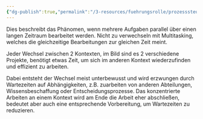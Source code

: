```yaml
---
{"dg-publish":true,"permalink":"/3-resources/fuehrungsrolle/prozesssteuerung/kanban/context-switching/","created":"2024-04-14T16:14:44.703+02:00","updated":"2024-04-14T16:25:39.796+02:00"}
---
```



Dies beschreibt das Phänomen, wenn mehrere Aufgaben parallel über einen langen Zeitraum bearbeitet werden. Nicht zu verwechseln mit Multitasking, welches die gleichzeitige Bearbeitungen zur gleichen Zeit meint.

<style> .container {font-family: sans-serif; text-align: center;} .button-wrapper button {z-index: 1;height: 40px; width: 100px; margin: 10px;padding: 5px;} .excalidraw .App-menu_top .buttonList { display: flex;} .excalidraw-wrapper { height: 800px; margin: 50px; position: relative;} :root[dir="ltr"] .excalidraw .layer-ui__wrapper .zen-mode-transition.App-menu_bottom--transition-left {transform: none;} </style><script src="https://cdn.jsdelivr.net/npm/react@17/umd/react.production.min.js"></script><script src="https://cdn.jsdelivr.net/npm/react-dom@17/umd/react-dom.production.min.js"></script><script type="text/javascript" src="https://cdn.jsdelivr.net/npm/@excalidraw/excalidraw@0/dist/excalidraw.production.min.js"></script><div id="Drawing_2024-04-14_1620.43.excalidraw.md1"></div><script>(function(){const InitialData={"type":"excalidraw","version":2,"source":"https://github.com/zsviczian/obsidian-excalidraw-plugin/releases/tag/2.1.3","elements":[{"id":"vCHVmo7B4NAvll2RarcYK","type":"freedraw","x":-371.5,"y":-336.640625,"width":561,"height":4,"angle":0,"strokeColor":"#1e1e1e","backgroundColor":"transparent","fillStyle":"solid","strokeWidth":2,"strokeStyle":"solid","roughness":1,"opacity":100,"groupIds":[],"frameId":null,"roundness":null,"seed":1017606083,"version":37,"versionNonce":1918447469,"isDeleted":false,"boundElements":null,"updated":1713104563476,"link":null,"locked":false,"points":[[0,0],[3,1],[11,1],[22,2],[32,2],[48,2],[63,2],[85,2],[112,3],[141,3],[173,3],[207,3],[243,3],[278,4],[313,4],[348,4],[382,4],[413,4],[446,4],[474,4],[495,3],[516,2],[531,2],[544,1],[553,1],[558,1],[560,0],[561,0],[561,0]],"pressures":[],"simulatePressure":true,"lastCommittedPoint":[561,0]},{"id":"NdO5UKS3oycdYMRtcA7FK","type":"freedraw","x":174.5,"y":-361.640625,"width":100,"height":64,"angle":0,"strokeColor":"#1e1e1e","backgroundColor":"transparent","fillStyle":"solid","strokeWidth":2,"strokeStyle":"solid","roughness":1,"opacity":100,"groupIds":[],"frameId":null,"roundness":null,"seed":975480963,"version":43,"versionNonce":1587907043,"isDeleted":false,"boundElements":null,"updated":1713104563476,"link":null,"locked":false,"points":[[0,0],[1,0],[3,1],[7,4],[11,8],[15,10],[22,14],[28,16],[36,18],[45,19],[54,20],[63,21],[71,21],[79,20],[83,20],[87,20],[88,19],[88,20],[85,23],[81,28],[77,32],[72,36],[66,41],[59,46],[50,50],[39,54],[28,56],[19,58],[9,59],[0,62],[-7,62],[-9,63],[-12,63],[-12,64],[-12,64]],"pressures":[],"simulatePressure":true,"lastCommittedPoint":[-12,64]},{"id":"jRVbQVBt","type":"text","x":321.5,"y":-348.640625,"width":44.05995178222656,"height":25,"angle":0,"strokeColor":"#1e1e1e","backgroundColor":"transparent","fillStyle":"solid","strokeWidth":2,"strokeStyle":"solid","roughness":1,"opacity":100,"groupIds":[],"frameId":null,"roundness":null,"seed":1695621507,"version":8,"versionNonce":1874508237,"isDeleted":false,"boundElements":null,"updated":1713104563476,"link":null,"locked":false,"text":"Time","rawText":"Time","fontSize":20,"fontFamily":1,"textAlign":"left","verticalAlign":"top","containerId":null,"originalText":"Time","lineHeight":1.25},{"id":"lV8y7ow4u2fUnttbZgej8","type":"freedraw","x":-366.5,"y":-259.640625,"width":4,"height":69,"angle":0,"strokeColor":"#1e1e1e","backgroundColor":"transparent","fillStyle":"solid","strokeWidth":2,"strokeStyle":"solid","roughness":1,"opacity":100,"groupIds":[],"frameId":null,"roundness":null,"seed":1740383853,"version":21,"versionNonce":163599747,"isDeleted":false,"boundElements":null,"updated":1713104563476,"link":null,"locked":false,"points":[[0,0],[1,2],[1,8],[1,14],[1,18],[1,24],[2,31],[2,37],[2,44],[3,49],[3,55],[3,59],[3,63],[3,66],[4,67],[4,69],[4,69]],"pressures":[],"simulatePressure":true,"lastCommittedPoint":[4,69]},{"id":"yEtYQAR7ir44VjjvXTYLB","type":"freedraw","x":-363.5,"y":-258.640625,"width":396,"height":105,"angle":0,"strokeColor":"#1e1e1e","backgroundColor":"transparent","fillStyle":"solid","strokeWidth":2,"strokeStyle":"solid","roughness":1,"opacity":100,"groupIds":[],"frameId":null,"roundness":null,"seed":1077065005,"version":97,"versionNonce":826013741,"isDeleted":false,"boundElements":null,"updated":1713104563476,"link":null,"locked":false,"points":[[0,0],[1,0],[2,0],[4,0],[7,1],[13,2],[19,3],[28,4],[34,4],[47,4],[57,5],[67,5],[75,5],[87,4],[103,3],[119,3],[133,2],[151,2],[168,1],[187,1],[207,0],[227,-1],[248,-1],[268,-1],[282,-1],[303,-1],[319,0],[330,0],[337,0],[344,0],[349,0],[353,0],[354,0],[355,0],[355,1],[356,1],[357,2],[358,2],[358,3],[358,4],[359,8],[361,14],[362,21],[365,33],[366,43],[368,52],[370,62],[370,67],[371,76],[373,83],[374,90],[377,101],[377,102],[377,104],[376,104],[370,103],[361,103],[353,102],[340,100],[327,99],[310,99],[291,97],[269,95],[249,94],[228,92],[209,92],[188,90],[171,90],[154,89],[138,89],[123,89],[110,90],[101,91],[90,92],[82,93],[75,94],[69,95],[64,95],[59,96],[54,97],[47,98],[40,99],[34,99],[21,99],[12,99],[8,100],[-1,99],[-7,99],[-11,99],[-14,99],[-18,98],[-19,98],[-19,98]],"pressures":[],"simulatePressure":true,"lastCommittedPoint":[-19,98]},{"id":"MWxh7jBwEgpApjBZqYxb_","type":"freedraw","x":47.5,"y":-268.640625,"width":36,"height":150,"angle":0,"strokeColor":"#1e1e1e","backgroundColor":"transparent","fillStyle":"solid","strokeWidth":2,"strokeStyle":"solid","roughness":1,"opacity":100,"groupIds":[],"frameId":null,"roundness":null,"seed":961106029,"version":26,"versionNonce":180399395,"isDeleted":false,"boundElements":null,"updated":1713104563476,"link":null,"locked":false,"points":[[0,0],[1,2],[2,5],[3,9],[4,14],[5,21],[7,30],[8,41],[10,55],[12,70],[14,86],[17,100],[20,113],[23,125],[25,134],[26,142],[28,146],[29,148],[29,150],[33,148],[36,144],[36,144]],"pressures":[],"simulatePressure":true,"lastCommittedPoint":[36,144]},{"id":"elTaefjzGVmO9UFcYu4hh","type":"freedraw","x":61.5,"y":-265.640625,"width":335,"height":154,"angle":0,"strokeColor":"#1e1e1e","backgroundColor":"transparent","fillStyle":"solid","strokeWidth":2,"strokeStyle":"solid","roughness":1,"opacity":100,"groupIds":[],"frameId":null,"roundness":null,"seed":484918029,"version":85,"versionNonce":13003405,"isDeleted":false,"boundElements":null,"updated":1713104563476,"link":null,"locked":false,"points":[[0,0],[2,0],[4,2],[7,4],[13,5],[18,6],[25,8],[35,9],[49,9],[65,10],[85,10],[105,10],[131,10],[159,10],[180,8],[204,7],[226,5],[246,3],[266,2],[281,1],[292,1],[300,1],[305,1],[308,1],[308,3],[310,5],[311,8],[312,10],[312,13],[313,15],[313,17],[314,19],[314,22],[315,24],[316,27],[316,30],[317,32],[318,36],[319,40],[320,45],[322,52],[323,61],[325,70],[326,81],[327,92],[329,104],[329,113],[330,122],[331,132],[332,138],[332,145],[334,150],[335,152],[335,153],[335,154],[334,154],[329,154],[320,153],[307,151],[294,149],[277,147],[263,146],[241,144],[227,144],[200,141],[180,139],[158,137],[134,135],[119,133],[92,131],[72,130],[57,130],[44,130],[33,130],[26,131],[21,131],[16,132],[15,132],[13,133],[13,132],[13,132]],"pressures":[],"simulatePressure":true,"lastCommittedPoint":[13,132]},{"id":"xgRHb1BbS-Nv2EOXY2y75","type":"freedraw","x":-364.5,"y":-39.640625,"width":1,"height":36,"angle":0,"strokeColor":"#1e1e1e","backgroundColor":"transparent","fillStyle":"solid","strokeWidth":2,"strokeStyle":"solid","roughness":1,"opacity":100,"groupIds":[],"frameId":null,"roundness":null,"seed":1578303949,"version":54,"versionNonce":543366787,"isDeleted":false,"boundElements":null,"updated":1713104572795,"link":null,"locked":false,"points":[[0,0],[0,1],[0,6],[0,11],[0,15],[0,19],[-1,23],[-1,27],[-1,30],[-1,32],[-1,33],[-1,35],[-1,36],[-1,36]],"pressures":[],"simulatePressure":true,"lastCommittedPoint":[-1,36]},{"id":"RdKkt64Yx1fQETlWNI7Ey","type":"freedraw","x":-364.5,"y":-55.640625,"width":87,"height":87,"angle":0,"strokeColor":"#1e1e1e","backgroundColor":"transparent","fillStyle":"solid","strokeWidth":2,"strokeStyle":"solid","roughness":1,"opacity":100,"groupIds":[],"frameId":null,"roundness":null,"seed":185040237,"version":103,"versionNonce":874665507,"isDeleted":false,"boundElements":null,"updated":1713104572795,"link":null,"locked":false,"points":[[0,0],[3,1],[5,2],[7,2],[12,3],[17,4],[23,5],[29,6],[37,6],[44,6],[51,7],[57,7],[59,7],[61,7],[62,7],[63,7],[65,8],[66,8],[66,9],[67,10],[67,11],[68,11],[68,12],[69,13],[70,14],[70,15],[70,16],[70,17],[70,19],[70,22],[69,24],[68,29],[67,33],[67,37],[66,41],[65,47],[64,54],[64,59],[63,64],[63,71],[63,77],[63,82],[62,85],[62,86],[62,87],[63,87],[64,87],[62,86],[56,85],[49,82],[42,81],[35,80],[27,78],[20,77],[13,74],[5,73],[0,71],[-5,69],[-9,69],[-13,68],[-15,67],[-17,67],[-17,67]],"pressures":[],"simulatePressure":true,"lastCommittedPoint":[-17,67]},{"id":"PBvwm6LSth-vTlfcIPigc","type":"freedraw","x":-235.5,"y":-45.640625,"width":8,"height":84,"angle":0,"strokeColor":"#1e1e1e","backgroundColor":"transparent","fillStyle":"solid","strokeWidth":2,"strokeStyle":"solid","roughness":1,"opacity":100,"groupIds":[],"frameId":null,"roundness":null,"seed":1556321645,"version":66,"versionNonce":1717148099,"isDeleted":false,"boundElements":null,"updated":1713104572795,"link":null,"locked":false,"points":[[0,0],[2,1],[3,3],[4,5],[5,8],[6,11],[7,15],[7,20],[8,25],[8,30],[8,35],[7,40],[7,45],[6,49],[6,53],[6,58],[5,63],[5,68],[4,72],[3,76],[2,79],[2,81],[2,82],[2,83],[2,84],[2,84]],"pressures":[],"simulatePressure":true,"lastCommittedPoint":[2,84]},{"id":"Str9sX9yM78EK9g1G6BRw","type":"freedraw","x":-219.5,"y":-47.640625,"width":150,"height":106,"angle":0,"strokeColor":"#1e1e1e","backgroundColor":"transparent","fillStyle":"solid","strokeWidth":2,"strokeStyle":"solid","roughness":1,"opacity":100,"groupIds":[],"frameId":null,"roundness":null,"seed":365967757,"version":106,"versionNonce":1143433571,"isDeleted":false,"boundElements":null,"updated":1713104572795,"link":null,"locked":false,"points":[[0,0],[-1,0],[-2,2],[-3,3],[-4,4],[-5,4],[-2,5],[1,7],[6,9],[11,11],[18,16],[28,20],[37,23],[46,26],[56,29],[65,29],[76,30],[88,30],[97,29],[104,28],[110,27],[114,26],[116,25],[118,25],[119,25],[120,25],[120,28],[120,31],[120,34],[120,36],[120,40],[118,46],[116,49],[114,55],[112,60],[110,67],[108,75],[108,82],[108,88],[107,92],[107,95],[107,98],[107,101],[108,102],[108,104],[109,104],[108,104],[103,104],[95,104],[89,104],[78,105],[69,105],[59,105],[48,106],[37,105],[26,105],[14,105],[5,105],[-5,104],[-14,104],[-20,104],[-24,103],[-28,102],[-29,102],[-30,102],[-30,102]],"pressures":[],"simulatePressure":true,"lastCommittedPoint":[-30,102]},{"id":"2lbNcDk1qZfU0K0tSpxZF","type":"freedraw","x":-38.5,"y":-24.640625,"width":4,"height":64,"angle":0,"strokeColor":"#1e1e1e","backgroundColor":"transparent","fillStyle":"solid","strokeWidth":2,"strokeStyle":"solid","roughness":1,"opacity":100,"groupIds":[],"frameId":null,"roundness":null,"seed":406208685,"version":58,"versionNonce":853165315,"isDeleted":false,"boundElements":null,"updated":1713104572795,"link":null,"locked":false,"points":[[0,0],[0,3],[0,5],[-2,7],[-2,11],[-3,16],[-3,21],[-3,29],[-3,36],[-3,42],[-3,49],[-3,54],[-2,58],[-1,61],[0,63],[0,64],[1,64],[1,64]],"pressures":[],"simulatePressure":true,"lastCommittedPoint":[1,64]},{"id":"IaraUsZBuAfgxpJ2m28lm","type":"freedraw","x":-30.5,"y":-30.640625,"width":144,"height":86,"angle":0,"strokeColor":"#1e1e1e","backgroundColor":"transparent","fillStyle":"solid","strokeWidth":2,"strokeStyle":"solid","roughness":1,"opacity":100,"groupIds":[],"frameId":null,"roundness":null,"seed":1791904205,"version":107,"versionNonce":1777380515,"isDeleted":false,"boundElements":null,"updated":1713104572795,"link":null,"locked":false,"points":[[0,0],[1,0],[5,2],[10,4],[15,5],[20,6],[26,7],[31,8],[35,8],[41,9],[46,9],[50,10],[54,10],[58,11],[62,11],[66,11],[72,10],[76,10],[79,10],[82,9],[84,9],[85,9],[86,9],[85,9],[84,10],[84,11],[82,13],[82,14],[81,17],[81,19],[80,22],[80,24],[80,27],[80,31],[80,34],[80,38],[80,41],[80,45],[80,49],[79,53],[79,57],[77,61],[76,64],[76,66],[76,70],[76,73],[76,74],[75,74],[72,74],[68,73],[64,71],[59,71],[55,70],[48,69],[40,69],[29,71],[18,73],[6,75],[-6,77],[-18,80],[-28,81],[-38,83],[-47,85],[-54,86],[-57,86],[-58,86],[-58,86]],"pressures":[],"simulatePressure":true,"lastCommittedPoint":[-58,86]},{"id":"ORuoBMILAFXoD1PhZAuta","type":"freedraw","x":104.5,"y":-22.640625,"width":24,"height":73,"angle":0,"strokeColor":"#1e1e1e","backgroundColor":"transparent","fillStyle":"solid","strokeWidth":2,"strokeStyle":"solid","roughness":1,"opacity":100,"groupIds":[],"frameId":null,"roundness":null,"seed":43357005,"version":60,"versionNonce":756621379,"isDeleted":false,"boundElements":null,"updated":1713104572795,"link":null,"locked":false,"points":[[0,0],[-2,2],[-2,3],[-2,6],[-1,8],[0,11],[1,15],[3,20],[5,24],[8,31],[13,43],[15,47],[16,52],[19,57],[20,62],[21,66],[22,70],[22,72],[22,73],[22,73]],"pressures":[],"simulatePressure":true,"lastCommittedPoint":[22,73]},{"id":"QrGRDlZ2j0_sx0GTHqVKh","type":"freedraw","x":115.5,"y":-24.640625,"width":122,"height":116,"angle":0,"strokeColor":"#1e1e1e","backgroundColor":"transparent","fillStyle":"solid","strokeWidth":2,"strokeStyle":"solid","roughness":1,"opacity":100,"groupIds":[],"frameId":null,"roundness":null,"seed":1997302061,"version":106,"versionNonce":1177690083,"isDeleted":false,"boundElements":null,"updated":1713104572795,"link":null,"locked":false,"points":[[0,0],[4,0],[9,0],[16,1],[25,3],[34,4],[44,4],[52,4],[60,5],[68,5],[75,5],[80,5],[85,5],[89,4],[91,3],[94,3],[95,3],[97,3],[98,3],[98,4],[98,5],[98,13],[98,18],[98,24],[97,32],[97,40],[97,48],[98,55],[101,69],[106,81],[108,89],[111,97],[114,103],[116,108],[118,112],[119,115],[120,115],[121,116],[122,116],[122,115],[122,113],[122,111],[121,110],[120,109],[118,107],[114,105],[110,102],[104,100],[97,98],[88,96],[79,95],[71,94],[64,93],[54,92],[46,91],[38,90],[30,89],[25,89],[19,89],[14,89],[12,88],[11,88],[10,88],[9,88],[9,89],[9,89]],"pressures":[],"simulatePressure":true,"lastCommittedPoint":[9,89]},{"id":"Trhj6SZKrrmaJb2PDnWuP","type":"freedraw","x":296.5,"y":-13.640625,"width":10,"height":72,"angle":0,"strokeColor":"#1e1e1e","backgroundColor":"transparent","fillStyle":"solid","strokeWidth":2,"strokeStyle":"solid","roughness":1,"opacity":100,"groupIds":[],"frameId":null,"roundness":null,"seed":876352589,"version":57,"versionNonce":1061825411,"isDeleted":false,"boundElements":null,"updated":1713104572795,"link":null,"locked":false,"points":[[0,0],[0,4],[2,9],[3,16],[4,22],[4,29],[5,36],[6,44],[7,51],[7,58],[8,63],[8,65],[9,68],[10,70],[10,71],[10,72],[10,72]],"pressures":[],"simulatePressure":true,"lastCommittedPoint":[10,72]},{"id":"0GUEmDNccu4NU9wDdqhXh","type":"freedraw","x":299.5,"y":-26.640625,"width":114,"height":97,"angle":0,"strokeColor":"#1e1e1e","backgroundColor":"transparent","fillStyle":"solid","strokeWidth":2,"strokeStyle":"solid","roughness":1,"opacity":100,"groupIds":[],"frameId":null,"roundness":null,"seed":1621158669,"version":108,"versionNonce":1553974051,"isDeleted":false,"boundElements":null,"updated":1713104572795,"link":null,"locked":false,"points":[[0,0],[3,1],[8,2],[14,4],[23,7],[31,10],[41,13],[49,14],[55,15],[62,16],[72,17],[74,17],[79,17],[85,16],[88,16],[91,16],[94,16],[97,16],[99,16],[101,16],[103,17],[103,19],[103,22],[102,25],[100,29],[100,32],[99,36],[98,39],[98,43],[96,49],[95,54],[95,59],[94,62],[94,67],[94,72],[94,77],[94,82],[94,86],[94,89],[94,91],[95,91],[96,91],[97,91],[96,91],[95,91],[94,90],[92,89],[88,88],[81,88],[73,88],[64,88],[56,88],[45,90],[37,91],[30,93],[22,94],[17,94],[12,95],[8,96],[4,96],[1,97],[-1,97],[-3,97],[-6,97],[-8,97],[-10,97],[-11,97],[-11,97]],"pressures":[],"simulatePressure":true,"lastCommittedPoint":[-11,97]},{"id":"hcjmLZvVeLXE_fi18ohEs","type":"freedraw","x":-281.5,"y":-250.640625,"width":14,"height":88,"angle":0,"strokeColor":"#1e1e1e","backgroundColor":"transparent","fillStyle":"solid","strokeWidth":2,"strokeStyle":"solid","roughness":1,"opacity":100,"groupIds":[],"frameId":null,"roundness":null,"seed":375093997,"version":28,"versionNonce":1843607267,"isDeleted":false,"boundElements":null,"updated":1713104563477,"link":null,"locked":false,"points":[[0,0],[-1,0],[-2,4],[-3,8],[-4,11],[-5,15],[-5,20],[-6,25],[-7,30],[-9,36],[-10,41],[-11,45],[-11,49],[-12,54],[-13,58],[-13,64],[-13,67],[-13,73],[-14,77],[-14,81],[-14,84],[-14,86],[-14,88],[-14,88]],"pressures":[],"simulatePressure":true,"lastCommittedPoint":[-14,88]},{"id":"Wc2reaJW-S37Pm0HnDcBm","type":"freedraw","x":-148.5,"y":-250.640625,"width":6,"height":76,"angle":0,"strokeColor":"#1e1e1e","backgroundColor":"transparent","fillStyle":"solid","strokeWidth":2,"strokeStyle":"solid","roughness":1,"opacity":100,"groupIds":[],"frameId":null,"roundness":null,"seed":1670577741,"version":27,"versionNonce":1044012237,"isDeleted":false,"boundElements":null,"updated":1713104563477,"link":null,"locked":false,"points":[[0,0],[0,1],[0,3],[1,6],[1,10],[2,14],[4,19],[4,24],[5,29],[6,36],[6,41],[6,45],[6,50],[6,53],[6,58],[6,62],[6,64],[5,68],[4,71],[4,73],[3,75],[3,76],[3,76]],"pressures":[],"simulatePressure":true,"lastCommittedPoint":[3,76]},{"id":"L3rWN6_1XXsRnGDM9AniM","type":"freedraw","x":141.5,"y":-240.640625,"width":29,"height":128,"angle":0,"strokeColor":"#1e1e1e","backgroundColor":"transparent","fillStyle":"solid","strokeWidth":2,"strokeStyle":"solid","roughness":1,"opacity":100,"groupIds":[],"frameId":null,"roundness":null,"seed":1536386893,"version":28,"versionNonce":515924611,"isDeleted":false,"boundElements":null,"updated":1713104563477,"link":null,"locked":false,"points":[[0,0],[0,2],[1,6],[1,10],[2,16],[5,23],[6,29],[9,36],[12,44],[14,50],[17,56],[20,65],[21,72],[24,80],[25,86],[26,94],[27,101],[28,107],[28,112],[29,119],[29,123],[29,126],[29,128],[29,128]],"pressures":[],"simulatePressure":true,"lastCommittedPoint":[29,128]},{"id":"Bm9l4rzOHS10w2ILfO9qd","type":"freedraw","x":282.5,"y":-252.640625,"width":9,"height":154,"angle":0,"strokeColor":"#1e1e1e","backgroundColor":"transparent","fillStyle":"solid","strokeWidth":2,"strokeStyle":"solid","roughness":1,"opacity":100,"groupIds":[],"frameId":null,"roundness":null,"seed":2112044717,"version":33,"versionNonce":1976515373,"isDeleted":false,"boundElements":null,"updated":1713104563477,"link":null,"locked":false,"points":[[0,0],[0,6],[0,7],[0,9],[0,14],[0,18],[0,22],[1,29],[2,35],[3,39],[4,45],[5,52],[6,59],[7,67],[8,74],[8,82],[9,88],[9,97],[9,106],[9,116],[9,121],[9,123],[9,136],[9,141],[9,143],[9,148],[9,151],[9,154],[9,154]],"pressures":[],"simulatePressure":true,"lastCommittedPoint":[9,154]},{"id":"C8mqLlCeKqNrpZbMpJMCE","type":"freedraw","x":438.5,"y":-19.640625,"width":7,"height":86,"angle":0,"strokeColor":"#1e1e1e","backgroundColor":"transparent","fillStyle":"solid","strokeWidth":2,"strokeStyle":"solid","roughness":1,"opacity":100,"groupIds":[],"frameId":null,"roundness":null,"seed":1931223533,"version":62,"versionNonce":1453418179,"isDeleted":false,"boundElements":null,"updated":1713104572795,"link":null,"locked":false,"points":[[0,0],[0,1],[0,4],[1,8],[1,12],[1,17],[1,24],[-1,32],[-2,40],[-2,47],[-4,54],[-5,60],[-6,65],[-6,70],[-6,75],[-6,79],[-6,82],[-6,83],[-6,85],[-6,86],[-5,86],[-5,86]],"pressures":[],"simulatePressure":true,"lastCommittedPoint":[-5,86]},{"id":"8iq44NoLRR3tE-Km19o6g","type":"freedraw","x":444.5,"y":-13.640625,"width":153,"height":93,"angle":0,"strokeColor":"#1e1e1e","backgroundColor":"transparent","fillStyle":"solid","strokeWidth":2,"strokeStyle":"solid","roughness":1,"opacity":100,"groupIds":[],"frameId":null,"roundness":null,"seed":1290388621,"version":99,"versionNonce":1408079459,"isDeleted":false,"boundElements":null,"updated":1713104572795,"link":null,"locked":false,"points":[[0,0],[2,0],[4,0],[6,0],[8,1],[12,3],[17,4],[20,6],[27,7],[31,9],[36,10],[40,10],[47,11],[55,13],[61,14],[69,14],[76,14],[83,14],[90,14],[95,14],[100,14],[104,14],[107,13],[110,13],[110,15],[111,21],[111,26],[111,32],[111,38],[111,47],[111,53],[111,60],[111,66],[111,71],[111,74],[111,77],[111,79],[111,81],[112,82],[114,83],[115,83],[115,84],[112,84],[107,84],[99,85],[89,85],[77,86],[65,86],[52,86],[40,86],[27,86],[14,87],[4,88],[-10,90],[-22,91],[-30,92],[-35,93],[-38,93],[-38,93]],"pressures":[],"simulatePressure":true,"lastCommittedPoint":[-38,93]},{"id":"dGKazXm54TTO7erzeAhML","type":"freedraw","x":-304.5,"y":84.359375,"width":66,"height":10,"angle":0,"strokeColor":"#1e1e1e","backgroundColor":"transparent","fillStyle":"solid","strokeWidth":2,"strokeStyle":"solid","roughness":1,"opacity":100,"groupIds":[],"frameId":null,"roundness":null,"seed":588393795,"version":77,"versionNonce":592630275,"isDeleted":false,"boundElements":null,"updated":1713104572796,"link":null,"locked":false,"points":[[0,0],[2,0],[3,0],[5,0],[6,0],[6,1],[7,1],[9,2],[11,3],[13,4],[15,6],[17,8],[19,8],[21,9],[24,9],[28,10],[29,10],[33,10],[36,10],[40,10],[42,9],[45,9],[47,9],[49,9],[51,9],[52,9],[53,9],[55,10],[56,10],[57,10],[59,10],[60,10],[61,10],[63,10],[64,10],[65,10],[66,10],[66,10]],"pressures":[],"simulatePressure":true,"lastCommittedPoint":[66,10]},{"id":"dPdwO74jW50y6Q_wTA6YN","type":"freedraw","x":-300.5,"y":65.359375,"width":4,"height":31,"angle":0,"strokeColor":"#1e1e1e","backgroundColor":"transparent","fillStyle":"solid","strokeWidth":2,"strokeStyle":"solid","roughness":1,"opacity":100,"groupIds":[],"frameId":null,"roundness":null,"seed":1234107043,"version":57,"versionNonce":902797731,"isDeleted":false,"boundElements":null,"updated":1713104572796,"link":null,"locked":false,"points":[[0,0],[0,1],[0,2],[0,3],[-1,6],[-1,8],[-1,10],[-1,13],[-1,16],[-2,19],[-2,22],[-3,23],[-3,26],[-4,27],[-4,28],[-4,30],[-4,31],[-4,31]],"pressures":[],"simulatePressure":true,"lastCommittedPoint":[-4,31]},{"id":"IFwoMIMWez_P75pOTosl-","type":"freedraw","x":-234.5,"y":74.359375,"width":1,"height":42,"angle":0,"strokeColor":"#1e1e1e","backgroundColor":"transparent","fillStyle":"solid","strokeWidth":2,"strokeStyle":"solid","roughness":1,"opacity":100,"groupIds":[],"frameId":null,"roundness":null,"seed":1002328963,"version":57,"versionNonce":1485991235,"isDeleted":false,"boundElements":null,"updated":1713104572796,"link":null,"locked":false,"points":[[0,0],[0,3],[0,4],[1,5],[1,7],[1,11],[1,14],[1,17],[1,20],[1,24],[1,27],[0,32],[0,34],[0,37],[0,39],[0,41],[0,42],[0,42]],"pressures":[],"simulatePressure":true,"lastCommittedPoint":[0,42]},{"id":"skLv7bQf","type":"text","x":-327.5,"y":139.359375,"width":103.159912109375,"height":25,"angle":0,"strokeColor":"#1e1e1e","backgroundColor":"transparent","fillStyle":"solid","strokeWidth":2,"strokeStyle":"solid","roughness":1,"opacity":100,"groupIds":[],"frameId":null,"roundness":null,"seed":1157109859,"version":99,"versionNonce":788122851,"isDeleted":false,"boundElements":null,"updated":1713104572796,"link":null,"locked":false,"text":"Switch gap","rawText":"Switch gap","fontSize":20,"fontFamily":1,"textAlign":"left","verticalAlign":"top","containerId":null,"originalText":"Switch gap","lineHeight":1.25},{"id":"CZdqpQ6r","type":"text","x":-355.5,"y":-300.640625,"width":65.43995666503906,"height":25,"angle":0,"strokeColor":"#1e1e1e","backgroundColor":"transparent","fillStyle":"solid","strokeWidth":2,"strokeStyle":"solid","roughness":1,"opacity":100,"groupIds":[],"frameId":null,"roundness":null,"seed":1535475811,"version":36,"versionNonce":1182107907,"isDeleted":false,"boundElements":null,"updated":1713104563477,"link":null,"locked":false,"text":"Task 1","rawText":"Task 1","fontSize":20,"fontFamily":1,"textAlign":"left","verticalAlign":"top","containerId":null,"originalText":"Task 1","lineHeight":1.25},{"type":"text","version":40,"versionNonce":742767789,"isDeleted":false,"id":"rcPdgVxv","fillStyle":"solid","strokeWidth":2,"strokeStyle":"solid","roughness":1,"opacity":100,"angle":0,"x":-254.21997833251953,"y":-301.140625,"strokeColor":"#1e1e1e","backgroundColor":"transparent","width":74.25994873046875,"height":25,"seed":735581827,"groupIds":[],"frameId":null,"roundness":null,"boundElements":[],"updated":1713104563477,"link":null,"locked":false,"fontSize":20,"fontFamily":1,"text":"Task 2","rawText":"Task 2","textAlign":"left","verticalAlign":"top","containerId":null,"originalText":"Task 2","lineHeight":1.25},{"type":"text","version":54,"versionNonce":1904439459,"isDeleted":false,"id":"BPrATisj","fillStyle":"solid","strokeWidth":2,"strokeStyle":"solid","roughness":1,"opacity":100,"angle":0,"x":56.78002166748047,"y":-290.140625,"strokeColor":"#1e1e1e","backgroundColor":"transparent","width":65.43995666503906,"height":25,"seed":1279730563,"groupIds":[],"frameId":null,"roundness":null,"boundElements":[],"updated":1713104563477,"link":null,"locked":false,"fontSize":20,"fontFamily":1,"text":"Task 1","rawText":"Task 1","textAlign":"left","verticalAlign":"top","containerId":null,"originalText":"Task 1","lineHeight":1.25},{"type":"text","version":77,"versionNonce":1864605453,"isDeleted":false,"id":"sBTAibmk","fillStyle":"solid","strokeWidth":2,"strokeStyle":"solid","roughness":1,"opacity":100,"angle":0,"x":179.78002166748047,"y":-287.140625,"strokeColor":"#1e1e1e","backgroundColor":"transparent","width":74.25994873046875,"height":25,"seed":132532867,"groupIds":[],"frameId":null,"roundness":null,"boundElements":[],"updated":1713104563477,"link":null,"locked":false,"fontSize":20,"fontFamily":1,"text":"Task 2","rawText":"Task 2","textAlign":"left","verticalAlign":"top","containerId":null,"originalText":"Task 2","lineHeight":1.25},{"type":"text","version":67,"versionNonce":1035166787,"isDeleted":false,"id":"v5qWHHrs","fillStyle":"solid","strokeWidth":2,"strokeStyle":"solid","roughness":1,"opacity":100,"angle":0,"x":-499.21997833251953,"y":-218.140625,"strokeColor":"#1e1e1e","backgroundColor":"transparent","width":86.85992431640625,"height":25,"seed":111619299,"groupIds":[],"frameId":null,"roundness":null,"boundElements":[],"updated":1713104563477,"link":null,"locked":false,"fontSize":20,"fontFamily":1,"text":"Projekt 1","rawText":"Projekt 1","textAlign":"left","verticalAlign":"top","containerId":null,"originalText":"Projekt 1","lineHeight":1.25},{"type":"text","version":51,"versionNonce":886453613,"isDeleted":false,"id":"wdahpjuT","fillStyle":"solid","strokeWidth":2,"strokeStyle":"solid","roughness":1,"opacity":100,"angle":0,"x":405.0700378417969,"y":-210.140625,"strokeColor":"#1e1e1e","backgroundColor":"transparent","width":95.67991638183594,"height":25,"seed":342028973,"groupIds":[],"frameId":null,"roundness":null,"boundElements":[],"updated":1713104563477,"link":null,"locked":false,"fontSize":20,"fontFamily":1,"text":"Projekt 2","rawText":"Projekt 2","textAlign":"left","verticalAlign":"top","containerId":null,"originalText":"Projekt 2","lineHeight":1.25},{"id":"hWqM842xzxZrJ4gI7lQqh","type":"freedraw","x":-353.5,"y":-233.640625,"width":322,"height":76,"angle":0,"strokeColor":"#e03131","backgroundColor":"transparent","fillStyle":"solid","strokeWidth":2,"strokeStyle":"solid","roughness":1,"opacity":100,"groupIds":[],"frameId":null,"roundness":null,"seed":1007519651,"version":163,"versionNonce":1390666723,"isDeleted":false,"boundElements":null,"updated":1713104563477,"link":null,"locked":false,"points":[[0,0],[3,0],[5,-1],[8,-3],[11,-5],[15,-8],[19,-11],[23,-14],[27,-16],[31,-18],[35,-20],[38,-22],[41,-23],[43,-24],[44,-24],[46,-24],[47,-24],[48,-24],[48,-23],[45,-20],[42,-15],[38,-11],[33,-6],[29,0],[24,6],[21,10],[19,15],[18,17],[18,19],[18,20],[19,21],[21,22],[24,23],[28,24],[39,22],[50,18],[63,14],[75,9],[88,5],[98,1],[106,-2],[112,-4],[114,-5],[115,-5],[115,-6],[115,-5],[114,-5],[114,-3],[110,3],[106,7],[100,14],[94,20],[88,27],[80,33],[72,39],[64,43],[59,46],[55,47],[59,47],[64,46],[82,40],[89,38],[97,35],[118,29],[126,27],[135,25],[154,22],[161,21],[166,21],[169,21],[169,22],[166,27],[163,31],[158,36],[157,38],[155,40],[152,42],[149,44],[147,45],[147,46],[149,46],[151,46],[154,45],[159,44],[166,42],[172,40],[179,38],[186,36],[192,33],[199,31],[207,30],[211,30],[214,29],[215,30],[215,31],[213,33],[211,35],[209,36],[209,37],[211,37],[214,37],[217,35],[220,34],[225,31],[232,28],[242,23],[251,19],[258,15],[264,12],[267,11],[270,10],[271,10],[271,12],[270,16],[267,23],[265,30],[262,36],[260,40],[259,44],[259,46],[261,46],[263,46],[267,45],[270,44],[277,40],[279,39],[285,34],[287,33],[288,32],[286,33],[284,34],[283,36],[282,37],[280,40],[278,42],[277,45],[276,46],[278,46],[280,46],[283,46],[287,45],[290,44],[295,43],[300,41],[306,38],[310,36],[315,34],[319,31],[321,30],[322,29],[322,30],[321,33],[319,37],[318,40],[316,43],[315,47],[314,50],[313,52],[312,52],[312,52]],"pressures":[],"simulatePressure":true,"lastCommittedPoint":[312,52]},{"id":"Kdo2hMOM6414W7f299CNq","type":"freedraw","x":83.5,"y":-218.640625,"width":256,"height":101,"angle":0,"strokeColor":"#2f9e44","backgroundColor":"transparent","fillStyle":"solid","strokeWidth":2,"strokeStyle":"solid","roughness":1,"opacity":100,"groupIds":[],"frameId":null,"roundness":null,"seed":1382716045,"version":120,"versionNonce":1495494531,"isDeleted":false,"boundElements":null,"updated":1713104563477,"link":null,"locked":false,"points":[[0,0],[-2,2],[-2,3],[-3,4],[-4,5],[-4,6],[-4,8],[-5,9],[-5,10],[-5,11],[-3,11],[5,7],[13,4],[21,1],[32,-3],[43,-6],[53,-9],[62,-11],[69,-12],[74,-13],[80,-14],[83,-15],[85,-15],[85,-13],[84,-8],[81,-2],[77,2],[73,7],[68,12],[61,19],[56,23],[52,27],[49,30],[48,31],[47,32],[47,33],[48,33],[51,33],[53,32],[57,32],[63,29],[71,28],[80,25],[88,23],[97,21],[105,19],[111,18],[118,18],[124,17],[128,17],[130,18],[131,18],[131,21],[132,24],[132,27],[132,33],[131,38],[129,42],[128,46],[126,50],[124,53],[124,54],[126,54],[127,54],[131,52],[136,49],[144,45],[155,39],[166,35],[176,32],[185,29],[195,26],[201,24],[206,23],[208,23],[209,23],[208,26],[205,32],[203,35],[199,39],[195,43],[191,48],[188,51],[186,52],[184,55],[183,56],[183,58],[184,58],[185,58],[188,58],[191,57],[195,55],[202,53],[210,51],[216,49],[222,48],[230,48],[231,47],[233,48],[235,49],[236,50],[236,54],[237,59],[239,65],[240,72],[240,77],[239,84],[239,85],[239,86],[241,86],[242,85],[243,85],[246,84],[247,84],[248,82],[250,81],[251,81],[251,81]],"pressures":[],"simulatePressure":true,"lastCommittedPoint":[251,81]},{"id":"m6Lm7MsOWutJyp7rUSMJA","type":"freedraw","x":-203.5,"y":-0.640625,"width":96,"height":59,"angle":0,"strokeColor":"#2f9e44","backgroundColor":"transparent","fillStyle":"solid","strokeWidth":2,"strokeStyle":"solid","roughness":1,"opacity":100,"groupIds":[],"frameId":null,"roundness":null,"seed":1419971885,"version":103,"versionNonce":1821653123,"isDeleted":false,"boundElements":null,"updated":1713104572796,"link":null,"locked":false,"points":[[0,0],[2,-1],[7,-3],[12,-6],[20,-9],[29,-14],[37,-18],[44,-21],[50,-24],[53,-25],[53,-24],[52,-20],[50,-16],[50,-13],[48,-6],[46,-1],[44,4],[41,8],[39,12],[37,14],[36,16],[34,18],[34,19],[33,19],[34,19],[36,19],[38,19],[41,18],[46,14],[52,11],[60,6],[69,2],[79,-2],[86,-5],[92,-7],[95,-8],[96,-9],[96,-6],[94,-2],[92,0],[90,4],[87,8],[84,11],[81,16],[79,18],[78,21],[77,23],[76,25],[75,26],[75,27],[75,28],[77,28],[78,29],[79,29],[81,29],[82,29],[83,29],[85,28],[86,28],[87,28],[87,29],[87,31],[87,32],[87,34],[87,34]],"pressures":[],"simulatePressure":true,"lastCommittedPoint":[87,34]},{"id":"cNwwdEFWIpKsKJoIumhgU","type":"freedraw","x":144.5,"y":-1.640625,"width":65,"height":89,"angle":0,"strokeColor":"#2f9e44","backgroundColor":"transparent","fillStyle":"solid","strokeWidth":2,"strokeStyle":"solid","roughness":1,"opacity":100,"groupIds":[],"frameId":null,"roundness":null,"seed":1118928365,"version":126,"versionNonce":1327509539,"isDeleted":false,"boundElements":null,"updated":1713104572796,"link":null,"locked":false,"points":[[0,0],[-2,0],[-5,1],[-7,3],[-9,3],[-11,3],[-12,3],[-12,4],[-11,3],[-9,3],[-7,2],[-6,1],[-3,-1],[-1,-3],[2,-6],[4,-8],[6,-11],[9,-13],[12,-16],[15,-19],[17,-20],[20,-21],[21,-21],[22,-21],[23,-21],[24,-21],[24,-18],[24,-16],[24,-12],[24,-8],[23,-4],[21,-1],[20,2],[19,6],[18,8],[17,10],[16,11],[15,12],[15,13],[17,15],[19,16],[22,18],[24,19],[25,19],[27,19],[28,19],[32,19],[35,18],[39,16],[43,13],[46,10],[50,8],[52,7],[53,6],[53,8],[53,12],[50,16],[50,19],[47,23],[44,29],[42,32],[40,36],[37,39],[37,40],[37,41],[40,41],[42,41],[43,41],[44,41],[46,41],[47,41],[48,41],[49,41],[50,41],[51,43],[51,45],[51,47],[51,50],[51,53],[51,57],[51,60],[50,63],[49,66],[49,68],[50,68],[51,68],[52,68],[52,68]],"pressures":[],"simulatePressure":true,"lastCommittedPoint":[52,68]},{"id":"bHwPboUuPbOtP7zoz1xDV","type":"freedraw","x":437.5,"y":10.359375,"width":99,"height":63,"angle":0,"strokeColor":"#2f9e44","backgroundColor":"transparent","fillStyle":"solid","strokeWidth":2,"strokeStyle":"solid","roughness":1,"opacity":100,"groupIds":[],"frameId":null,"roundness":null,"seed":1390721357,"version":120,"versionNonce":1485583299,"isDeleted":false,"boundElements":null,"updated":1713104572796,"link":null,"locked":false,"points":[[0,0],[2,0],[4,0],[6,0],[7,0],[9,0],[11,0],[13,0],[15,-1],[16,-2],[19,-2],[21,-3],[24,-4],[27,-5],[29,-6],[31,-7],[33,-7],[34,-8],[35,-8],[36,-8],[36,-5],[35,-5],[35,0],[34,5],[33,10],[30,17],[29,20],[27,22],[26,24],[26,25],[27,25],[29,26],[30,25],[32,26],[33,26],[33,25],[34,25],[35,25],[37,25],[39,24],[42,23],[46,23],[49,22],[51,22],[52,22],[53,22],[53,23],[53,27],[52,29],[51,33],[50,37],[49,40],[47,43],[47,45],[46,46],[47,46],[49,46],[52,45],[55,43],[62,39],[67,35],[74,32],[78,28],[83,25],[86,24],[89,23],[90,23],[90,26],[90,30],[90,35],[90,40],[90,44],[90,48],[90,51],[90,53],[91,54],[93,54],[95,55],[96,55],[98,55],[99,55],[99,55]],"pressures":[],"simulatePressure":true,"lastCommittedPoint":[99,55]},{"id":"YKFX-F7kz8UVVGldC4WVr","type":"freedraw","x":-337.5,"y":-31.640625,"width":40,"height":51,"angle":0,"strokeColor":"#e03131","backgroundColor":"transparent","fillStyle":"solid","strokeWidth":2,"strokeStyle":"solid","roughness":1,"opacity":100,"groupIds":[],"frameId":null,"roundness":null,"seed":1460816611,"version":96,"versionNonce":1224131427,"isDeleted":false,"boundElements":null,"updated":1713104572796,"link":null,"locked":false,"points":[[0,0],[-7,3],[-8,3],[-9,4],[-10,5],[-10,4],[-9,4],[-7,4],[-5,3],[-2,1],[0,-1],[3,-3],[6,-3],[7,-4],[8,-4],[8,-1],[8,2],[8,4],[7,8],[6,11],[4,12],[3,15],[2,16],[2,18],[2,19],[2,20],[3,20],[4,20],[5,19],[6,19],[7,18],[9,18],[10,17],[11,17],[12,16],[13,16],[14,17],[16,20],[17,24],[18,27],[18,31],[18,33],[18,37],[18,39],[18,40],[18,41],[19,40],[20,39],[22,38],[22,37],[23,37],[25,37],[26,38],[27,41],[28,44],[29,45],[30,47],[30,47]],"pressures":[],"simulatePressure":true,"lastCommittedPoint":[30,47]},{"id":"Xf5aYPXCF0BbJAAhtuMlA","type":"freedraw","x":-32.5,"y":6.359375,"width":80,"height":40,"angle":0,"strokeColor":"#e03131","backgroundColor":"transparent","fillStyle":"solid","strokeWidth":2,"strokeStyle":"solid","roughness":1,"opacity":100,"groupIds":[],"frameId":null,"roundness":null,"seed":876285123,"version":105,"versionNonce":1487822595,"isDeleted":false,"boundElements":null,"updated":1713104572796,"link":null,"locked":false,"points":[[0,0],[1,-1],[2,-1],[3,-1],[4,-1],[5,-2],[6,-3],[7,-3],[8,-4],[10,-7],[12,-10],[15,-13],[18,-15],[20,-16],[25,-17],[27,-17],[30,-17],[32,-18],[34,-18],[35,-18],[35,-17],[35,-15],[35,-12],[34,-9],[33,-6],[31,-2],[30,2],[28,6],[25,11],[23,15],[22,18],[20,21],[20,22],[21,22],[22,22],[24,22],[25,22],[26,22],[28,21],[32,19],[35,18],[40,16],[44,14],[48,13],[50,13],[51,13],[51,15],[51,18],[51,19],[51,20],[52,20],[53,20],[55,21],[56,21],[58,21],[60,21],[62,21],[64,20],[67,19],[69,18],[72,17],[75,14],[77,13],[78,12],[79,11],[80,11],[80,11]],"pressures":[],"simulatePressure":true,"lastCommittedPoint":[80,11]},{"id":"My_7Q7NnVsDb-qRA_YGqA","type":"freedraw","x":296.5,"y":5.359375,"width":105,"height":45,"angle":0,"strokeColor":"#e03131","backgroundColor":"transparent","fillStyle":"solid","strokeWidth":2,"strokeStyle":"solid","roughness":1,"opacity":100,"groupIds":[],"frameId":null,"roundness":null,"seed":1102019395,"version":122,"versionNonce":842106531,"isDeleted":false,"boundElements":null,"updated":1713104572796,"link":null,"locked":false,"points":[[0,0],[3,0],[4,0],[5,0],[5,-1],[6,-1],[7,-1],[8,-2],[11,-3],[14,-5],[17,-5],[20,-6],[23,-6],[24,-6],[26,-6],[27,-6],[28,-6],[28,-5],[29,-3],[29,-1],[29,1],[29,5],[29,7],[28,11],[26,15],[24,20],[22,22],[21,26],[21,27],[20,29],[21,29],[23,30],[24,30],[25,30],[26,29],[27,29],[27,28],[28,27],[30,25],[32,24],[36,21],[37,20],[40,18],[41,17],[43,17],[44,17],[44,16],[44,18],[44,22],[44,25],[44,29],[44,31],[43,33],[43,34],[45,34],[47,34],[51,33],[55,32],[62,30],[69,28],[77,26],[83,23],[90,22],[93,21],[96,20],[98,20],[99,20],[101,21],[102,22],[103,24],[104,27],[105,29],[105,31],[103,33],[103,36],[102,38],[102,39],[101,39],[100,39],[99,39],[99,37],[98,37],[98,36],[98,36]],"pressures":[],"simulatePressure":true,"lastCommittedPoint":[98,36]},{"type":"freedraw","version":215,"versionNonce":1615659373,"isDeleted":false,"id":"68Pk0k4fjKeMZ1xkUWrD-","fillStyle":"solid","strokeWidth":2,"strokeStyle":"solid","roughness":1,"opacity":100,"angle":0,"x":1,"y":-102.140625,"strokeColor":"#1e1e1e","backgroundColor":"transparent","width":66,"height":10,"seed":1479462435,"groupIds":[],"frameId":null,"roundness":null,"boundElements":[],"updated":1713104568650,"link":null,"locked":false,"points":[[0,0],[2,0],[3,0],[5,0],[6,0],[6,1],[7,1],[9,2],[11,3],[13,4],[15,6],[17,8],[19,8],[21,9],[24,9],[28,10],[29,10],[33,10],[36,10],[40,10],[42,9],[45,9],[47,9],[49,9],[51,9],[52,9],[53,9],[55,10],[56,10],[57,10],[59,10],[60,10],[61,10],[63,10],[64,10],[65,10],[66,10],[66,10]],"lastCommittedPoint":null,"simulatePressure":true,"pressures":[]},{"type":"freedraw","version":195,"versionNonce":1399081933,"isDeleted":false,"id":"8Zkm-x3Vi5ApVEenVsEmO","fillStyle":"solid","strokeWidth":2,"strokeStyle":"solid","roughness":1,"opacity":100,"angle":0,"x":5,"y":-121.140625,"strokeColor":"#1e1e1e","backgroundColor":"transparent","width":4,"height":31,"seed":1108808131,"groupIds":[],"frameId":null,"roundness":null,"boundElements":[],"updated":1713104568650,"link":null,"locked":false,"points":[[0,0],[0,1],[0,2],[0,3],[-1,6],[-1,8],[-1,10],[-1,13],[-1,16],[-2,19],[-2,22],[-3,23],[-3,26],[-4,27],[-4,28],[-4,30],[-4,31],[-4,31]],"lastCommittedPoint":null,"simulatePressure":true,"pressures":[]},{"type":"freedraw","version":195,"versionNonce":1306741293,"isDeleted":false,"id":"FNna6fMsxQV6B0Gsfyjxs","fillStyle":"solid","strokeWidth":2,"strokeStyle":"solid","roughness":1,"opacity":100,"angle":0,"x":71,"y":-112.140625,"strokeColor":"#1e1e1e","backgroundColor":"transparent","width":1,"height":42,"seed":964026723,"groupIds":[],"frameId":null,"roundness":null,"boundElements":[],"updated":1713104568650,"link":null,"locked":false,"points":[[0,0],[0,3],[0,4],[1,5],[1,7],[1,11],[1,14],[1,17],[1,20],[1,24],[1,27],[0,32],[0,34],[0,37],[0,39],[0,41],[0,42],[0,42]],"lastCommittedPoint":null,"simulatePressure":true,"pressures":[]},{"type":"freedraw","version":98,"versionNonce":437642413,"isDeleted":false,"id":"Z0m_AxjtcyrlthWo9HrDY","fillStyle":"solid","strokeWidth":2,"strokeStyle":"solid","roughness":1,"opacity":100,"angle":0,"x":-114,"y":102.859375,"strokeColor":"#1e1e1e","backgroundColor":"transparent","width":66,"height":10,"seed":169777859,"groupIds":[],"frameId":null,"roundness":null,"boundElements":[],"updated":1713104644216,"link":null,"locked":false,"points":[[0,0],[2,0],[3,0],[5,0],[6,0],[6,1],[7,1],[9,2],[11,3],[13,4],[15,6],[17,8],[19,8],[21,9],[24,9],[28,10],[29,10],[33,10],[36,10],[40,10],[42,9],[45,9],[47,9],[49,9],[51,9],[52,9],[53,9],[55,10],[56,10],[57,10],[59,10],[60,10],[61,10],[63,10],[64,10],[65,10],[66,10],[66,10]],"lastCommittedPoint":null,"simulatePressure":true,"pressures":[]},{"type":"freedraw","version":78,"versionNonce":11454221,"isDeleted":false,"id":"NSg1kT0SL6YtOSaqiEFcx","fillStyle":"solid","strokeWidth":2,"strokeStyle":"solid","roughness":1,"opacity":100,"angle":0,"x":-110,"y":83.859375,"strokeColor":"#1e1e1e","backgroundColor":"transparent","width":4,"height":31,"seed":161761891,"groupIds":[],"frameId":null,"roundness":null,"boundElements":[],"updated":1713104644216,"link":null,"locked":false,"points":[[0,0],[0,1],[0,2],[0,3],[-1,6],[-1,8],[-1,10],[-1,13],[-1,16],[-2,19],[-2,22],[-3,23],[-3,26],[-4,27],[-4,28],[-4,30],[-4,31],[-4,31]],"lastCommittedPoint":null,"simulatePressure":true,"pressures":[]},{"type":"freedraw","version":78,"versionNonce":985423213,"isDeleted":false,"id":"-Tym0LhCGokGWmoRd-LS9","fillStyle":"solid","strokeWidth":2,"strokeStyle":"solid","roughness":1,"opacity":100,"angle":0,"x":-44,"y":92.859375,"strokeColor":"#1e1e1e","backgroundColor":"transparent","width":1,"height":42,"seed":1477641731,"groupIds":[],"frameId":null,"roundness":null,"boundElements":[],"updated":1713104644216,"link":null,"locked":false,"points":[[0,0],[0,3],[0,4],[1,5],[1,7],[1,11],[1,14],[1,17],[1,20],[1,24],[1,27],[0,32],[0,34],[0,37],[0,39],[0,41],[0,42],[0,42]],"lastCommittedPoint":null,"simulatePressure":true,"pressures":[]},{"type":"freedraw","version":115,"versionNonce":17347043,"isDeleted":false,"id":"je8m_7u2GkcS5GSaSasgB","fillStyle":"solid","strokeWidth":2,"strokeStyle":"solid","roughness":1,"opacity":100,"angle":0,"x":49,"y":106.859375,"strokeColor":"#1e1e1e","backgroundColor":"transparent","width":66,"height":10,"seed":848320653,"groupIds":[],"frameId":null,"roundness":null,"boundElements":[],"updated":1713104645897,"link":null,"locked":false,"points":[[0,0],[2,0],[3,0],[5,0],[6,0],[6,1],[7,1],[9,2],[11,3],[13,4],[15,6],[17,8],[19,8],[21,9],[24,9],[28,10],[29,10],[33,10],[36,10],[40,10],[42,9],[45,9],[47,9],[49,9],[51,9],[52,9],[53,9],[55,10],[56,10],[57,10],[59,10],[60,10],[61,10],[63,10],[64,10],[65,10],[66,10],[66,10]],"lastCommittedPoint":null,"simulatePressure":true,"pressures":[]},{"type":"freedraw","version":95,"versionNonce":1165917571,"isDeleted":false,"id":"xgt82UkI7Gf5oycCnR0C6","fillStyle":"solid","strokeWidth":2,"strokeStyle":"solid","roughness":1,"opacity":100,"angle":0,"x":53,"y":87.859375,"strokeColor":"#1e1e1e","backgroundColor":"transparent","width":4,"height":31,"seed":762298093,"groupIds":[],"frameId":null,"roundness":null,"boundElements":[],"updated":1713104645897,"link":null,"locked":false,"points":[[0,0],[0,1],[0,2],[0,3],[-1,6],[-1,8],[-1,10],[-1,13],[-1,16],[-2,19],[-2,22],[-3,23],[-3,26],[-4,27],[-4,28],[-4,30],[-4,31],[-4,31]],"lastCommittedPoint":null,"simulatePressure":true,"pressures":[]},{"type":"freedraw","version":95,"versionNonce":2088359203,"isDeleted":false,"id":"4gKkFTwyRUifolNVrjzY6","fillStyle":"solid","strokeWidth":2,"strokeStyle":"solid","roughness":1,"opacity":100,"angle":0,"x":119,"y":96.859375,"strokeColor":"#1e1e1e","backgroundColor":"transparent","width":1,"height":42,"seed":944986445,"groupIds":[],"frameId":null,"roundness":null,"boundElements":[],"updated":1713104645897,"link":null,"locked":false,"points":[[0,0],[0,3],[0,4],[1,5],[1,7],[1,11],[1,14],[1,17],[1,20],[1,24],[1,27],[0,32],[0,34],[0,37],[0,39],[0,41],[0,42],[0,42]],"lastCommittedPoint":null,"simulatePressure":true,"pressures":[]},{"type":"freedraw","version":90,"versionNonce":222926445,"isDeleted":false,"id":"jyxjjSiv1v63CFFkNkI32","fillStyle":"solid","strokeWidth":2,"strokeStyle":"solid","roughness":1,"opacity":100,"angle":0,"x":229,"y":112.859375,"strokeColor":"#1e1e1e","backgroundColor":"transparent","width":66,"height":10,"seed":734929923,"groupIds":[],"frameId":null,"roundness":null,"boundElements":[],"updated":1713104647243,"link":null,"locked":false,"points":[[0,0],[2,0],[3,0],[5,0],[6,0],[6,1],[7,1],[9,2],[11,3],[13,4],[15,6],[17,8],[19,8],[21,9],[24,9],[28,10],[29,10],[33,10],[36,10],[40,10],[42,9],[45,9],[47,9],[49,9],[51,9],[52,9],[53,9],[55,10],[56,10],[57,10],[59,10],[60,10],[61,10],[63,10],[64,10],[65,10],[66,10],[66,10]],"lastCommittedPoint":null,"simulatePressure":true,"pressures":[]},{"type":"freedraw","version":70,"versionNonce":1040597197,"isDeleted":false,"id":"l_9UoAGokEkTjyOjfGW2Q","fillStyle":"solid","strokeWidth":2,"strokeStyle":"solid","roughness":1,"opacity":100,"angle":0,"x":233,"y":93.859375,"strokeColor":"#1e1e1e","backgroundColor":"transparent","width":4,"height":31,"seed":1997581219,"groupIds":[],"frameId":null,"roundness":null,"boundElements":[],"updated":1713104647243,"link":null,"locked":false,"points":[[0,0],[0,1],[0,2],[0,3],[-1,6],[-1,8],[-1,10],[-1,13],[-1,16],[-2,19],[-2,22],[-3,23],[-3,26],[-4,27],[-4,28],[-4,30],[-4,31],[-4,31]],"lastCommittedPoint":null,"simulatePressure":true,"pressures":[]},{"type":"freedraw","version":70,"versionNonce":1518247725,"isDeleted":false,"id":"LbkN_gbB8_ALdZbSs2Vck","fillStyle":"solid","strokeWidth":2,"strokeStyle":"solid","roughness":1,"opacity":100,"angle":0,"x":299,"y":102.859375,"strokeColor":"#1e1e1e","backgroundColor":"transparent","width":1,"height":42,"seed":870399811,"groupIds":[],"frameId":null,"roundness":null,"boundElements":[],"updated":1713104647243,"link":null,"locked":false,"points":[[0,0],[0,3],[0,4],[1,5],[1,7],[1,11],[1,14],[1,17],[1,20],[1,24],[1,27],[0,32],[0,34],[0,37],[0,39],[0,41],[0,42],[0,42]],"lastCommittedPoint":null,"simulatePressure":true,"pressures":[]},{"type":"freedraw","version":112,"versionNonce":131753859,"isDeleted":false,"id":"GysJIi1ICwRmFXX9iP-ai","fillStyle":"solid","strokeWidth":2,"strokeStyle":"solid","roughness":1,"opacity":100,"angle":0,"x":375,"y":131.859375,"strokeColor":"#1e1e1e","backgroundColor":"transparent","width":66,"height":10,"seed":1316811341,"groupIds":[],"frameId":null,"roundness":null,"boundElements":[],"updated":1713104648536,"link":null,"locked":false,"points":[[0,0],[2,0],[3,0],[5,0],[6,0],[6,1],[7,1],[9,2],[11,3],[13,4],[15,6],[17,8],[19,8],[21,9],[24,9],[28,10],[29,10],[33,10],[36,10],[40,10],[42,9],[45,9],[47,9],[49,9],[51,9],[52,9],[53,9],[55,10],[56,10],[57,10],[59,10],[60,10],[61,10],[63,10],[64,10],[65,10],[66,10],[66,10]],"lastCommittedPoint":null,"simulatePressure":true,"pressures":[]},{"type":"freedraw","version":92,"versionNonce":533233443,"isDeleted":false,"id":"f7AS4hwCgV9jS8nS1Kh43","fillStyle":"solid","strokeWidth":2,"strokeStyle":"solid","roughness":1,"opacity":100,"angle":0,"x":379,"y":112.859375,"strokeColor":"#1e1e1e","backgroundColor":"transparent","width":4,"height":31,"seed":1545805997,"groupIds":[],"frameId":null,"roundness":null,"boundElements":[],"updated":1713104648536,"link":null,"locked":false,"points":[[0,0],[0,1],[0,2],[0,3],[-1,6],[-1,8],[-1,10],[-1,13],[-1,16],[-2,19],[-2,22],[-3,23],[-3,26],[-4,27],[-4,28],[-4,30],[-4,31],[-4,31]],"lastCommittedPoint":null,"simulatePressure":true,"pressures":[]},{"type":"freedraw","version":92,"versionNonce":760390339,"isDeleted":false,"id":"0KpwaI5y1fLK0-0_U0r5x","fillStyle":"solid","strokeWidth":2,"strokeStyle":"solid","roughness":1,"opacity":100,"angle":0,"x":445,"y":121.859375,"strokeColor":"#1e1e1e","backgroundColor":"transparent","width":1,"height":42,"seed":95716109,"groupIds":[],"frameId":null,"roundness":null,"boundElements":[],"updated":1713104648536,"link":null,"locked":false,"points":[[0,0],[0,3],[0,4],[1,5],[1,7],[1,11],[1,14],[1,17],[1,20],[1,24],[1,27],[0,32],[0,34],[0,37],[0,39],[0,41],[0,42],[0,42]],"lastCommittedPoint":null,"simulatePressure":true,"pressures":[]}],"appState":{"theme":"light","viewBackgroundColor":"#ffffff","currentItemStrokeColor":"#e03131","currentItemBackgroundColor":"transparent","currentItemFillStyle":"solid","currentItemStrokeWidth":2,"currentItemStrokeStyle":"solid","currentItemRoughness":1,"currentItemOpacity":100,"currentItemFontFamily":1,"currentItemFontSize":20,"currentItemTextAlign":"left","currentItemStartArrowhead":null,"currentItemEndArrowhead":"arrow","scrollX":909,"scrollY":660.359375,"zoom":{"value":1},"currentItemRoundness":"round","gridSize":null,"gridColor":{"Bold":"#C9C9C9FF","Regular":"#EDEDEDFF"},"currentStrokeOptions":null,"previousGridSize":null,"frameRendering":{"enabled":true,"clip":true,"name":true,"outline":true}},"files":{}};InitialData.scrollToContent=true;App=()=>{const e=React.useRef(null),t=React.useRef(null),[n,i]=React.useState({width:void 0,height:void 0});return React.useEffect(()=>{i({width:t.current.getBoundingClientRect().width,height:t.current.getBoundingClientRect().height});const e=()=>{i({width:t.current.getBoundingClientRect().width,height:t.current.getBoundingClientRect().height})};return window.addEventListener("resize",e),()=>window.removeEventListener("resize",e)},[t]),React.createElement(React.Fragment,null,React.createElement("div",{className:"excalidraw-wrapper",ref:t},React.createElement(ExcalidrawLib.Excalidraw,{ref:e,width:n.width,height:n.height,initialData:InitialData,viewModeEnabled:!0,zenModeEnabled:!0,gridModeEnabled:!1})))},excalidrawWrapper=document.getElementById("Drawing_2024-04-14_1620.43.excalidraw.md1");ReactDOM.render(React.createElement(App),excalidrawWrapper);})();</script>

Jeder Wechsel zwischen 2 Kontexten, im Bild sind es 2 verschiedene Projekte, benötigt etwas Zeit, um sich im anderen Kontext wiederzufinden und effizient zu arbeiten.

Dabei entsteht der Wechsel meist unterbewusst und wird erzwungen durch Wartezeiten auf Abhängigkeiten, z.B. zuarbeiten von anderen Abteilungen, Wissensbeschaffung oder Entscheidungsprozesse. Das konzentrierte Arbeiten an einem Kontext wird am Ende die Arbeit eher abschließen, bedeutet aber auch eine entsprechende Vorbereitung, um Wartezeiten zu reduzieren.
